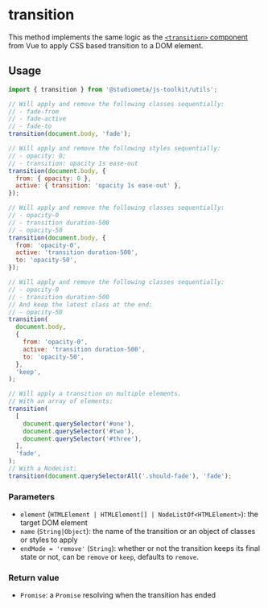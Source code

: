 # transition

This method implements the same logic as the [`<transition>` component](https://vuejs.org/v2/api/#transition) from Vue to apply CSS based transition to a DOM element.

## Usage

```js
import { transition } from '@studiometa/js-toolkit/utils';

// Will apply and remove the following classes sequentially:
// - fade-from
// - fade-active
// - fade-to
transition(document.body, 'fade');

// Will apply and remove the following styles sequentially:
// - opacity: 0;
// - transition: opacity 1s ease-out
transition(document.body, {
  from: { opacity: 0 },
  active: { transition: 'opacity 1s ease-out' },
});

// Will apply and remove the following classes sequentially:
// - opacity-0
// - transition duration-500
// - opacity-50
transition(document.body, {
  from: 'opacity-0',
  active: 'transition duration-500',
  to: 'opacity-50',
});

// Will apply and remove the following classes sequentially:
// - opacity-0
// - transition duration-500
// And keep the latest class at the end:
// - opacity-50
transition(
  document.body,
  {
    from: 'opacity-0',
    active: 'transition duration-500',
    to: 'opacity-50',
  },
  'keep',
);

// Will apply a transition on multiple elements.
// With an array of elements:
transition(
  [
    document.querySelector('#one'),
    document.querySelector('#two'),
    document.querySelector('#three'),
  ],
  'fade',
);
// With a NodeList:
transition(document.querySelectorAll('.should-fade'), 'fade');
```

### Parameters

- `element` (`HTMLElement | HTMLElement[] | NodeListOf<HTMLElement>`): the target DOM element
- `name` (`String|Object`): the name of the transition or an object of classes or styles to apply
- `endMode = 'remove'` (`String`): whether or not the transition keeps its final state or not, can be `remove` or `keep`, defaults to `remove`.

### Return value

- `Promise`: a `Promise` resolving when the transition has ended
